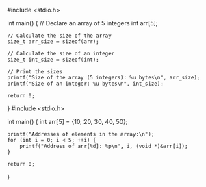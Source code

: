  #include <stdio.h>

int main() {
    // Declare an array of 5 integers
    int arr[5];

    // Calculate the size of the array
    size_t arr_size = sizeof(arr);

    // Calculate the size of an integer
    size_t int_size = sizeof(int);

    // Print the sizes
    printf("Size of the array (5 integers): %u bytes\n", arr_size);
    printf("Size of an integer: %u bytes\n", int_size);

    return 0;
}
#include <stdio.h>

int main() {
    int arr[5] = {10, 20, 30, 40, 50};

    printf("Addresses of elements in the array:\n");
    for (int i = 0; i < 5; ++i) {
        printf("Address of arr[%d]: %p\n", i, (void *)&arr[i]);
    }

    return 0;
}
